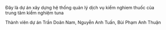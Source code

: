 Đây là dự án xây dựng  hệ thống quản lý dịch vụ kiểm nghiem thuốc của trung tâm kiểm nghiệm tuna

Thành viên dự án
Trần Doãn Nam,
Nguyễn Anh Tuấn,
Bùi Phạm Anh Thuận
